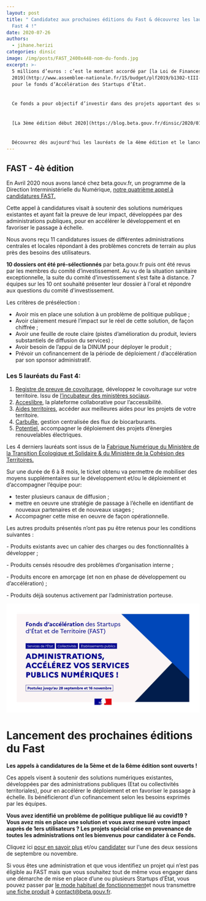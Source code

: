 ```yaml
---
layout: post
title: " Candidatez aux prochaines éditions du Fast & découvrez les lauréats du
  Fast 4 !"
date: 2020-07-26
authors:
  - jihane.herizi
categories: dinsic
image: /img/posts/FAST_2400x448-nom-du-fonds.jpg
excerpt: >-
  5 millions d’euros : c’est le montant accordé par [la Loi de Finances pour
  2019](http://www.assemblee-nationale.fr/15/budget/plf2019/b1302-tIII-a25.asp#P2071_138754)
  pour le fonds d’Accélération des Startups d’État.


  Ce fonds a pour objectif d’investir dans des projets apportant des solutions concrètes à des problèmes de politique publique.


  [La 3ème édition début 2020](https://blog.beta.gouv.fr/dinsic/2020/01/29/postulez-au-fonds-d-acceleration-des-startups-d-etat-et-de-territoire-3eme-edition/) avait permis d’aboutir au financement de [5 Startups d’État et de Territoires](https://blog.beta.gouv.fr/dinsic/2020/04/23/fast4/).


  Découvrez dès aujourd'hui les lauréats de la 4ème édition et le lancement des prochaines éditions !
---
```

## FAST - 4è édition

En Avril 2020 nous avons lancé chez beta.gouv.fr, un programme de la Direction Interministérielle du Numérique, [notre quatrième appel à candidatures FAST.](https://blog.beta.gouv.fr/dinsic/2020/04/23/fast4/)

Cette appel à candidatures visait à soutenir des solutions numériques existantes et ayant fait la preuve de leur impact, développées par des administrations publiques, pour en accélérer le développement et en favoriser le passage à échelle.

Nous avons reçu 11 candidatures issues de différentes administrations centrales et locales répondant à des problèmes concrets de terrain au plus près des besoins des utilisateurs.

**10 dossiers ont été pré-sélectionnés** par beta.gouv.fr puis ont été revus par les membres du comité d’investissement. 
Au vu de la situation sanitaire exceptionnelle, la suite du comité d’investissement s’est faite à distance.
7 équipes sur les 10 ont souhaité présenter leur dossier à l'oral et répondre aux questions du comité d'investissement. 

Les critères de présélection :

* Avoir mis en place une solution à un problème de politique publique ;
* Avoir clairement mesuré l’impact sur le réel de cette solution, de façon chiffrée ;
* Avoir une feuille de route claire (pistes d’amélioration du produit, leviers substantiels de diffusion du services) ;
* Avoir besoin de l’appui de la DINUM pour déployer le produit ;
* Prévoir un cofinancement de la période de déploiement / d’accélération par son sponsor administratif.

### **Les 5 lauréats du Fast 4:**

1. [Registre de preuve de covoiturage](http://covoiturage.beta.gouv.fr/), développez le covoiturage sur votre territoire. Issu de [l’incubateur des ministères sociaux](https://incubateur.social.gouv.fr/startups/fce).
2. [Acceslibre](https://acceslibre.beta.gouv.fr/), la plateforme collaborative pour l’accessibilité[](https://civilsdeladefense.fabnum.fr).
3. [Aides territoires](https://aides-territoires.beta.gouv.fr/), accéder aux meilleures aides pour les projets de votre territoire.
4. [CarbuRe,](https://carbure.beta.gouv.fr/) gestion centralisée des flux de biocarburants.
5. [Potentiel](https://beta.gouv.fr/startups/potentiel.html), accompagner le déploiement des projets d’énergies renouvelables électriques.

Les 4 derniers lauréats sont issus de la [Fabrique Numérique du Ministère de la Transition Écologique et Solidaire & du Ministère de la Cohésion des Territoires.](<1. https://beta.gouv.fr/incubateurs/mtes.html>)

Sur une durée de 6 à 8 mois, le ticket obtenu va permettre de mobiliser des moyens supplémentaires sur le développement et/ou le déploiement et d’accompagner l’équipe pour:

* tester plusieurs canaux de diffusion ;
* mettre en oeuvre une stratégie de passage à l’échelle en identifiant de nouveaux partenaires et de nouveaux usages ;
* Accompagner cette mise en oeuvre de façon opérationnelle.

Les autres produits présentés n’ont pas pu être retenus pour les conditions suivantes :

\- Produits existants avec un cahier des charges ou des fonctionnalités à développer ;

\- Produits censés résoudre des problèmes d’organisation interne ;

\- Produits encore en amorçage (et non en phase de développement ou d’accélération) ;

\- Produits déjà soutenus activement par l’administration porteuse.

![](/img/posts/2020_07_24_1200x675_fast-5-6_visuel_twitter.jpg)

# Lancement des prochaines éditions du Fast

**Les appels à candidatures de la 5ème et de la 6ème édition sont ouverts !**

Ces appels visent à soutenir des solutions numériques existantes, développées par des administrations publiques (Etat ou collectivités territoriales), pour en accélérer le déploiement et en favoriser le passage à échelle. Ils bénéficieront d’un cofinancement selon les besoins exprimés par les équipes.

**Vous avez identifié un problème de politique publique lié au covid19 ? Vous avez mis en place une solution et vous avez mesuré votre impact auprès de 1ers utilisateurs ? Les projets spécial crise en provenance de toutes les administrations ont les bienvenus pour candidater à ce Fonds.**

Cliquez ici [pour en savoir plus](https://beta.gouv.fr/fast/) et/ou [candidater](https://www.demarches-simplifiees.fr/commencer/fast4) sur l'une des deux sessions de septembre ou novembre. 

Si vous êtes une administration et que vous identifiez un projet qui n’est pas éligible au FAST mais que vous souhaitez tout de même vous engager dans une démarche de mise en place d’une ou plusieurs Startups d’État, vous pouvez passer par [le mode habituel de fonctionnement](https://beta.gouv.fr/content/docs/guide.pdf)et nous transmettre [une fiche produit](https://beta.gouv.fr/ficheproduit/) à [contact@beta.gouv.fr](mailto:contact@beta.gouv.fr).

